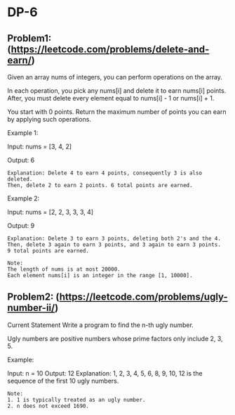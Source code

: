 # DP-6

## Problem1: (https://leetcode.com/problems/delete-and-earn/)

Given an array nums of integers, you can perform operations on the array.

In each operation, you pick any nums[i] and delete it to earn nums[i] points. After, you must delete every element equal to nums[i] - 1 or nums[i] + 1.

You start with 0 points. Return the maximum number of points you can earn by applying such operations.

Example 1:

Input: nums = [3, 4, 2]

Output: 6

    Explanation: Delete 4 to earn 4 points, consequently 3 is also deleted.
    Then, delete 2 to earn 2 points. 6 total points are earned.

Example 2:

Input: nums = [2, 2, 3, 3, 3, 4]

Output: 9

    Explanation: Delete 3 to earn 3 points, deleting both 2's and the 4.
    Then, delete 3 again to earn 3 points, and 3 again to earn 3 points.
    9 total points are earned.

    Note:
    The length of nums is at most 20000.
    Each element nums[i] is an integer in the range [1, 10000].
    
## Problem2: (https://leetcode.com/problems/ugly-number-ii/)

Current Statement
Write a program to find the n-th ugly number.

Ugly numbers are positive numbers whose prime factors only include 2, 3, 5. 

Example:

Input: n = 10
Output: 12
    Explanation: 1, 2, 3, 4, 5, 6, 8, 9, 10, 12 is the sequence of the first 10 ugly numbers.

    Note:  
    1. 1 is typically treated as an ugly number.
    2. n does not exceed 1690.
